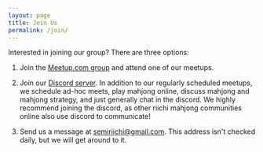 ```yaml
---
layout: page
title: Join Us
permalink: /join/
---
```


Interested in joining our group? There are three options:

1. Join the [Meetup.com group](https://www.meetup.com/se-mi-mahjong/) and attend one of our meetups.
  
2. Join our [Discord server](https://discord.gg/hDme795pCS). In addition to our regularly scheduled meetups, we schedule ad-hoc meets, play mahjong online, discuss mahjong and mahjong strategy, and just generally chat in the discord. We highly recommend joining the discord, as other riichi mahjong communities online also use discord to communicate!

3. Send us a message at [semiriichi@gmail.com](mailto:semiriichi@gmail.com). This address isn't checked daily, but we will get around to it.
